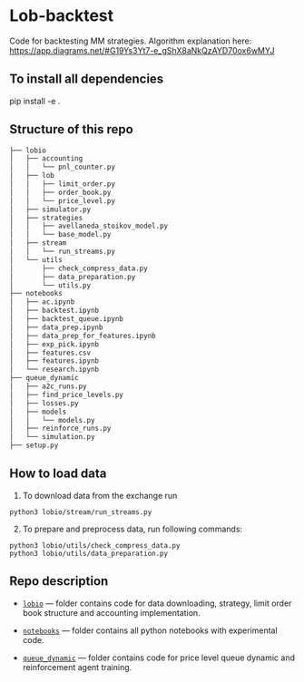 # Lob-backtest

Code for backtesting MM strategies. Algorithm explanation here: https://app.diagrams.net/#G19Ys3Yt7-e_gShX8aNkQzAYD70ox6wMYJ

## To install all dependencies

pip install -e .

## Structure of this repo

```bash
├── lobio
│   ├── accounting
│   │   └── pnl_counter.py
│   ├── lob
│   │   ├── limit_order.py
│   │   ├── order_book.py
│   │   └── price_level.py
│   ├── simulator.py
│   ├── strategies
│   │   ├── avellaneda_stoikov_model.py
│   │   └── base_model.py
│   ├── stream
│   │   └── run_streams.py
│   └── utils
│       ├── check_compress_data.py
│       ├── data_preparation.py
│       └── utils.py
├── notebooks
│   ├── ac.ipynb
│   ├── backtest.ipynb
│   ├── backtest_queue.ipynb
│   ├── data_prep.ipynb
│   ├── data_prep_for_features.ipynb
│   ├── exp_pick.ipynb
│   ├── features.csv
│   ├── features.ipynb
│   └── research.ipynb
├── queue_dynamic
│   ├── a2c_runs.py
│   ├── find_price_levels.py
│   ├── losses.py
│   ├── models
│   │   └── models.py
│   ├── reinforce_runs.py
│   └── simulation.py
├── setup.py
```
## How to load data

1) To download data from the exchange run 
```
python3 lobio/stream/run_streams.py
```

2) To prepare and preprocess data, run following commands:
```
python3 lobio/utils/check_compress_data.py
python3 lobio/utils/data_preparation.py
```
## Repo description

* [`lobio`](lobio) — folder contains code for data downloading, strategy, limit order book structure and accounting implementation. 

* [`notebooks`](notebooks) — folder contains all python notebooks with experimental code.

* [`queue_dynamic`](queue_dynamic) — folder contains code for price level queue dynamic and reinforcement agent training.
